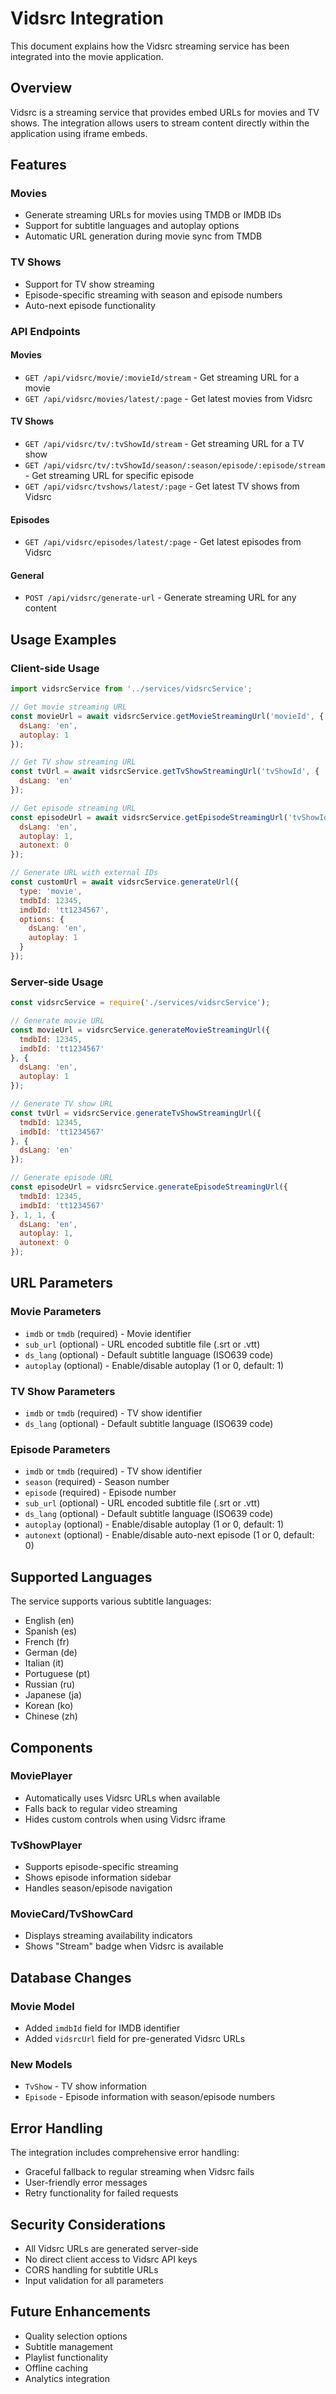 # Vidsrc Integration

This document explains how the Vidsrc streaming service has been integrated into the movie application.

## Overview

Vidsrc is a streaming service that provides embed URLs for movies and TV shows. The integration allows users to stream content directly within the application using iframe embeds.

## Features

### Movies
- Generate streaming URLs for movies using TMDB or IMDB IDs
- Support for subtitle languages and autoplay options
- Automatic URL generation during movie sync from TMDB

### TV Shows
- Support for TV show streaming
- Episode-specific streaming with season and episode numbers
- Auto-next episode functionality

### API Endpoints

#### Movies
- `GET /api/vidsrc/movie/:movieId/stream` - Get streaming URL for a movie
- `GET /api/vidsrc/movies/latest/:page` - Get latest movies from Vidsrc

#### TV Shows
- `GET /api/vidsrc/tv/:tvShowId/stream` - Get streaming URL for a TV show
- `GET /api/vidsrc/tv/:tvShowId/season/:season/episode/:episode/stream` - Get streaming URL for specific episode
- `GET /api/vidsrc/tvshows/latest/:page` - Get latest TV shows from Vidsrc

#### Episodes
- `GET /api/vidsrc/episodes/latest/:page` - Get latest episodes from Vidsrc

#### General
- `POST /api/vidsrc/generate-url` - Generate streaming URL for any content

## Usage Examples

### Client-side Usage

```javascript
import vidsrcService from '../services/vidsrcService';

// Get movie streaming URL
const movieUrl = await vidsrcService.getMovieStreamingUrl('movieId', {
  dsLang: 'en',
  autoplay: 1
});

// Get TV show streaming URL
const tvUrl = await vidsrcService.getTvShowStreamingUrl('tvShowId', {
  dsLang: 'en'
});

// Get episode streaming URL
const episodeUrl = await vidsrcService.getEpisodeStreamingUrl('tvShowId', 1, 1, {
  dsLang: 'en',
  autoplay: 1,
  autonext: 0
});

// Generate URL with external IDs
const customUrl = await vidsrcService.generateUrl({
  type: 'movie',
  tmdbId: 12345,
  imdbId: 'tt1234567',
  options: {
    dsLang: 'en',
    autoplay: 1
  }
});
```

### Server-side Usage

```javascript
const vidsrcService = require('./services/vidsrcService');

// Generate movie URL
const movieUrl = vidsrcService.generateMovieStreamingUrl({
  tmdbId: 12345,
  imdbId: 'tt1234567'
}, {
  dsLang: 'en',
  autoplay: 1
});

// Generate TV show URL
const tvUrl = vidsrcService.generateTvShowStreamingUrl({
  tmdbId: 12345,
  imdbId: 'tt1234567'
}, {
  dsLang: 'en'
});

// Generate episode URL
const episodeUrl = vidsrcService.generateEpisodeStreamingUrl({
  tmdbId: 12345,
  imdbId: 'tt1234567'
}, 1, 1, {
  dsLang: 'en',
  autoplay: 1,
  autonext: 0
});
```

## URL Parameters

### Movie Parameters
- `imdb` or `tmdb` (required) - Movie identifier
- `sub_url` (optional) - URL encoded subtitle file (.srt or .vtt)
- `ds_lang` (optional) - Default subtitle language (ISO639 code)
- `autoplay` (optional) - Enable/disable autoplay (1 or 0, default: 1)

### TV Show Parameters
- `imdb` or `tmdb` (required) - TV show identifier
- `ds_lang` (optional) - Default subtitle language (ISO639 code)

### Episode Parameters
- `imdb` or `tmdb` (required) - TV show identifier
- `season` (required) - Season number
- `episode` (required) - Episode number
- `sub_url` (optional) - URL encoded subtitle file (.srt or .vtt)
- `ds_lang` (optional) - Default subtitle language (ISO639 code)
- `autoplay` (optional) - Enable/disable autoplay (1 or 0, default: 1)
- `autonext` (optional) - Enable/disable auto-next episode (1 or 0, default: 0)

## Supported Languages

The service supports various subtitle languages:
- English (en)
- Spanish (es)
- French (fr)
- German (de)
- Italian (it)
- Portuguese (pt)
- Russian (ru)
- Japanese (ja)
- Korean (ko)
- Chinese (zh)

## Components

### MoviePlayer
- Automatically uses Vidsrc URLs when available
- Falls back to regular video streaming
- Hides custom controls when using Vidsrc iframe

### TvShowPlayer
- Supports episode-specific streaming
- Shows episode information sidebar
- Handles season/episode navigation

### MovieCard/TvShowCard
- Displays streaming availability indicators
- Shows "Stream" badge when Vidsrc is available

## Database Changes

### Movie Model
- Added `imdbId` field for IMDB identifier
- Added `vidsrcUrl` field for pre-generated Vidsrc URLs

### New Models
- `TvShow` - TV show information
- `Episode` - Episode information with season/episode numbers

## Error Handling

The integration includes comprehensive error handling:
- Graceful fallback to regular streaming when Vidsrc fails
- User-friendly error messages
- Retry functionality for failed requests

## Security Considerations

- All Vidsrc URLs are generated server-side
- No direct client access to Vidsrc API keys
- CORS handling for subtitle URLs
- Input validation for all parameters

## Future Enhancements

- Quality selection options
- Subtitle management
- Playlist functionality
- Offline caching
- Analytics integration
